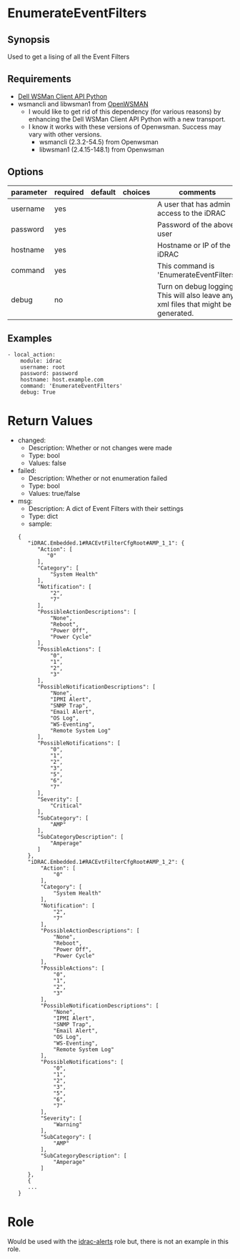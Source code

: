 # EnumerateEventFilters

## Synopsis

Used to get a lising of all the Event Filters

## Requirements

* [Dell WSMan Client API Python](https://github.com/hbeatty/dell-wsman-client-api-python)
* wsmancli and libwsman1 from [OpenWSMAN](https://openwsman.github.io/)
  * I would like to get rid of this dependency (for various reasons) by enhancing the Dell WSMan Client API Python with a new transport.
  * I know it works with these versions of Openwsman. Success may vary with other versions.
    * wsmancli (2.3.2-54.5) from Openwsman
    * libwsman1 (2.4.15-148.1) from Openwsman

## Options

| parameter   | required | default | choices   | comments                                      |
| ---------   | -------- | ------- | -------   | --------                                      |
| username    | yes      |         |           | A user that has admin access to the iDRAC     |
| password    | yes      |         |           | Password of the above user                    |
| hostname    | yes      |         |           | Hostname or IP of the iDRAC                   |
| command     | yes      |         |           | This command is 'EnumerateEventFilters'       |
| debug       | no       |         |           | Turn on debug logging. This will also leave any xml files that might be generated. |

## Examples

```
- local_action: 
    module: idrac
    username: root
    password: password
    hostname: host.example.com
    command: 'EnumerateEventFilters'
    debug: True
```

# Return Values

* changed:
  * Description: Whether or not changes were made
  * Type: bool
  * Values: false
* failed:
  * Description: Whether or not enumeration failed
  * Type: bool
  * Values: true/false
* msg:
  * Description: A dict of Event Filters with their settings
  * Type: dict
  * sample:
  ```
  {
     "iDRAC.Embedded.1#RACEvtFilterCfgRoot#AMP_1_1": {
        "Action": [
           "0"
        ], 
        "Category": [
            "System Health"
        ], 
        "Notification": [
            "2", 
            "7"
        ], 
        "PossibleActionDescriptions": [
            "None", 
            "Reboot", 
            "Power Off", 
            "Power Cycle"
        ], 
        "PossibleActions": [
            "0", 
            "1", 
            "2", 
            "3"
        ], 
        "PossibleNotificationDescriptions": [
            "None", 
            "IPMI Alert", 
            "SNMP Trap", 
            "Email Alert", 
            "OS Log", 
            "WS-Eventing", 
            "Remote System Log"
        ], 
        "PossibleNotifications": [
            "0", 
            "1", 
            "2", 
            "3", 
            "5", 
            "6", 
            "7"
        ], 
        "Severity": [
            "Critical"
        ], 
        "SubCategory": [
            "AMP"
        ], 
        "SubCategoryDescription": [
            "Amperage"
        ]
     }, 
     "iDRAC.Embedded.1#RACEvtFilterCfgRoot#AMP_1_2": {
         "Action": [
             "0"
         ], 
         "Category": [
             "System Health"
         ], 
         "Notification": [
             "2", 
             "7"
         ], 
         "PossibleActionDescriptions": [
             "None", 
             "Reboot", 
             "Power Off", 
             "Power Cycle"
         ], 
         "PossibleActions": [
             "0", 
             "1", 
             "2", 
             "3"
         ], 
         "PossibleNotificationDescriptions": [
             "None", 
             "IPMI Alert", 
             "SNMP Trap", 
             "Email Alert", 
             "OS Log", 
             "WS-Eventing", 
             "Remote System Log"
         ], 
         "PossibleNotifications": [
             "0", 
             "1", 
             "2", 
             "3", 
             "5", 
             "6", 
             "7"
         ], 
         "Severity": [
             "Warning"
         ], 
         "SubCategory": [
             "AMP"
         ], 
         "SubCategoryDescription": [
             "Amperage"
         ]
     },
     {
     ...
  } 

  ```

# Role

Would be used with the [idrac-alerts](https://github.com/hbeatty/idrac-alerts) role but, there is not an example in this role.


